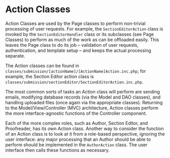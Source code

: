 # Action Classes

Action Classes are used by the Page classes to perform non-trivial processing of user requests. For example, the ``SectionEditorAction`` class is invoked by the ``SectionEditorHandler`` class or its subclasses (see Page Classes) to perform as much of the work as can be offloaded easily. This leaves the Page class to do its job – validation of user requests, authentication, and template setup – and keeps the actual processing separate.

The Action classes can be found in ``classes/submission/[actionName]/[ActionName]Action.inc.php``; for example, the Section Editor action class is ``classes/submission/sectionEditor/SectionEditorAction.inc.php``.

The most common sorts of tasks an Action class will perform are sending emails, modifying database records (via the Model and DAO classes), and handling uploaded files (once again via the appropriate classes). Returning to the Model/View/Controller (MVC) architecture, Action classes perform the more interface-agnostic functions of the Controller component.

Each of the more complex roles, such as Author, Section Editor, and Proofreader, has its own Action class. Another way to consider the function of an Action class is to look at it from a role-based perspective, ignoring the user interface: any major processing that an Author should be able to perform should be implemented in the ``AuthorAction`` class. The user interface then calls these functions as necessary.

